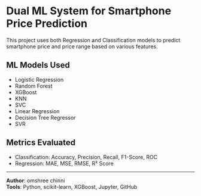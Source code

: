 # Dual ML System for Smartphone Price Prediction

This project uses both Regression and Classification models to predict smartphone price and price range based on various features.

## ML Models Used

- Logistic Regression
- Random Forest
- XGBoost
- KNN
- SVC
- Linear Regression
- Decision Tree Regressor
- SVR

## Metrics Evaluated

- Classification: Accuracy, Precision, Recall, F1-Score, ROC
- Regression: MAE, MSE, RMSE, R² Score

---

**Author**: omshree chinni  
**Tools**: Python, scikit-learn, XGBoost, Jupyter, GitHub
